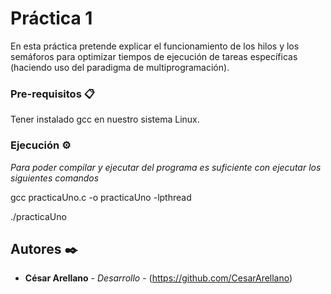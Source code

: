 # Práctica 1

En esta práctica pretende explicar el funcionamiento de los hilos y los semáforos para optimizar tiempos de ejecución de tareas específicas (haciendo uso del paradigma de multiprogramación).

### Pre-requisitos 📋

Tener instalado gcc en nuestro sistema Linux.

### Ejecución ⚙️

_Para poder compilar y ejecutar del programa es suficiente con ejecutar los siguientes comandos_

gcc practicaUno.c -o practicaUno -lpthread

./practicaUno

## Autores ✒️

* **César Arellano** - *Desarrollo* - (https://github.com/CesarArellano)
